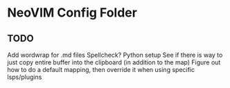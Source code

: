 # NeoVIM Config Folder
## TODO
Add wordwrap for .md files
Spellcheck?
Python setup
See if there is way to just copy entire buffer into the clipboard (in addition to the <C-a> map)
Figure out how to do a default mapping, then override it when using specific lsps/plugins
